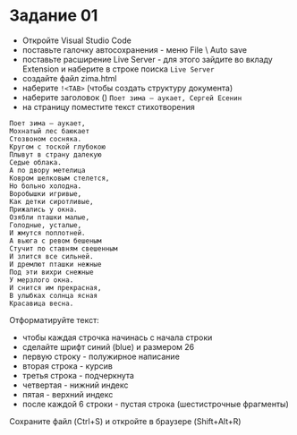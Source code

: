 # Задание 01
- Откройте Visual Studio Code
- поставьте галочку автосохранения - меню File \ Auto save
- поставьте расширение Live Server - для этого зайдите во вкладу Extension и наберите в строке поиска `Live Server`
- создайте файл zima.html
- наберите `!<TAB>`
(чтобы создать структуру документа)
- наберите заголовок (<title></title>)
`Поет зима — аукает, Сергей Есенин`
- на страницу поместите текст стихотворения
```
Поет зима — аукает,
Мохнатый лес баюкает
Стозвоном сосняка.
Кругом с тоской глубокою
Плывут в страну далекую
Седые облака.
А по двору метелица
Ковром шелковым стелется,
Но больно холодна.
Воробышки игривые,
Как детки сиротливые,
Прижались у окна.
Озябли пташки малые,
Голодные, усталые,
И жмутся поплотней.
А вьюга с ревом бешеным
Стучит по ставням свешенным
И злится все сильней.
И дремлют пташки нежные
Под эти вихри снежные
У мерзлого окна.
И снится им прекрасная,
В улыбках солнца ясная
Красавица весна.
```
Отформатируйте текст:  
- чтобы каждая строчка начинась с начала строки
- сделайте шрифт синий (blue) и размером 26
- первую строку - полужирное написание
- вторая строка - курсив
- третья строка - подчеркнута
- четвертая - нижний индекс
- пятая - верхний индекс
- после каждой 6 строки - пустая строка (шестистрочные фрагменты)

Сохраните файл (Ctrl+S) и откройте в браузере (Shift+Alt+R)

